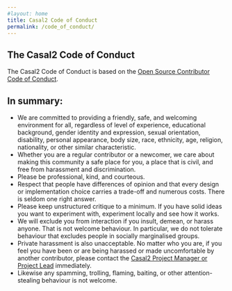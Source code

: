 ```yaml
---
#layout: home
title: Casal2 Code of Conduct
permalink: /code_of_conduct/
---
```


## The Casal2 Code of Conduct

The Casal2 Code of Conduct is based on the [Open Source Contributor Code of Conduct](https://casal2.github.io/cc_code_of_conduct).

## In summary:

- We are committed to providing a friendly, safe, and welcoming environment for all, regardless of level of experience, educational background, gender identity and expression, sexual orientation, disability, personal appearance, body size, race, ethnicity, age, religion, nationality, or other similar characteristic.
- Whether you are a regular contributor or a newcomer, we care about making this community a safe place for you, a place that is civil, and free from harassment and discrimination.
- Please be professional, kind, and courteous.
- Respect that people have differences of opinion and that every design or implementation choice carries a trade-off and numerous costs. There is seldom one right answer.
- Please keep unstructured critique to a minimum. If you have solid ideas you want to experiment with, experiment locally and see how it works.
- We will exclude you from interaction if you insult, demean, or harass anyone. That is not welcome behaviour. In particular, we do not tolerate behaviour that excludes people in socially marginalised groups.
- Private harassment is also unacceptable. No matter who you are, if you feel you have been or are being harassed or made uncomfortable by another contributor, please contact the [Casal2 Project Manager or Project Lead](https://niwa.co.nz/people/kath-large) immediately. 
- Likewise any spamming, trolling, flaming, baiting, or other attention-stealing behaviour is not welcome.




